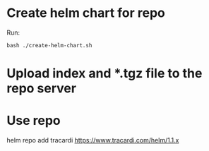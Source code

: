 # Create helm chart for repo

Run:

```
bash ./create-helm-chart.sh
```

# Upload index and *.tgz file to the repo server

# Use repo

helm repo add tracardi https://www.tracardi.com/helm/1.1.x